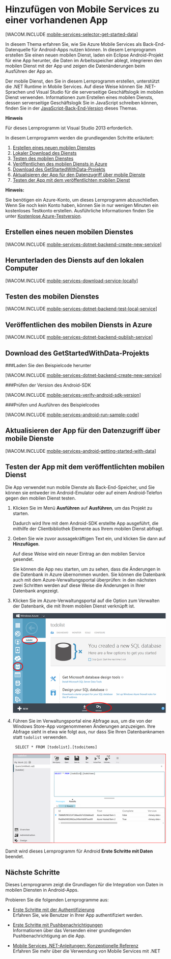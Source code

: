 ﻿<properties urlDisplayName="Get Started with Data" pageTitle="Erste Schritte mit Daten (Android) | Mobile Dev Center" metaKeywords="" description="Erfahren Sie mehr über die ersten Schritte bei der Verwendung von Mobile Services zur Nutzung von Daten in Ihrer Android-App." metaCanonical="" services="mobile-services" documentationCenter="Mobile" title="Get started with data in Mobile Services" authors="ricksal" solutions="" manager="dwrede" editor="" />

<tags ms.service="mobile-services" ms.workload="mobile" ms.tgt_pltfrm="Mobile-Android" ms.devlang="Java" ms.topic="article" ms.date="09/24/2014" ms.author="ricksal" />

# Hinzufügen von Mobile Services zu einer vorhandenen App

[WACOM.INCLUDE [mobile-services-selector-get-started-data](../includes/mobile-services-selector-get-started-data.md)]

In diesem Thema erfahren Sie, wie Sie Azure Mobile Services als Back-End-Datenquelle für Android-Apps nutzen können. In diesem Lernprogramm erstellen Sie einen neuen mobilen Dienst, laden ein Eclipse Android-Projekt für eine App herunter, die Daten im Arbeitsspeicher ablegt, integrieren den mobilen Dienst mit der App und zeigen die Datenänderungen beim Ausführen der App an.

Der mobile Dienst, den Sie in diesem Lernprogramm erstellen, unterstützt die .NET Runtime in Mobile Services. Auf diese Weise können Sie .NET-Sprachen und Visual Studio für die serverseitige Geschäftslogik im mobilen Dienst verwenden. Informationen zum Erstellen eines mobilen Diensts, dessen serverseitige Geschäftslogik Sie in JavaScript schreiben können, finden Sie in der [JavaScript-Back-End-Version] dieses Themas.

<div class="dev-callout"><b>Hinweis</b>
<p>Für dieses Lernprogramm ist Visual Studio 2013 erforderlich.</p>
</div>

In diesem Lernprogramm werden die grundlegenden Schritte erläutert:


1. [Erstellen eines neuen mobilen Dienstes]
2. [Lokaler Download des Diensts]
3. [Testen des mobilen Dienstes]
4. [Veröffentlichen des mobilen Diensts in Azure]
5. [Download des GetStartedWithData-Projekts]
4. [Aktualisieren der App für den Datenzugriff über mobile Dienste]
5. [Testen der App mit dem veröffentlichten mobilen Dienst]


<div class="dev-callout"><strong>Hinweis:</strong> <p>Sie benötigen ein Azure-Konto, um dieses Lernprogramm abzuschließen. Wenn Sie noch kein Konto haben, können Sie in nur wenigen Minuten ein kostenloses Testkonto erstellen. Ausführliche Informationen finden Sie unter <a href="http://www.windowsazure.com/de-de/pricing/free-trial/?WT.mc_id=AE564AB28&returnurl=http%3A%2F%2Fwww.windowsazure.com%2Fde-de%2Fdocumentation%2Farticles%2Fmobile-services-dotnet-backend-windows-store-dotnet-get-started-data%2F" target="_blank">Kostenlose Azure-Testversion</a>.</p></div> 


<h2><a name="create-service"></a>Erstellen eines neuen mobilen Dienstes</h2>

[WACOM.INCLUDE [mobile-services-dotnet-backend-create-new-service](../includes/mobile-services-dotnet-backend-create-new-service.md)]


<h2><a name="download-the-service"></a>Herunterladen des Diensts auf den lokalen Computer</h2>

[WACOM.INCLUDE [mobile-services-download-service-locally](../includes/mobile-services-download-service-locally.md)]

<h2><a name="test-the-service"></a>Testen des mobilen Dienstes</h2>

[WACOM.INCLUDE [mobile-services-dotnet-backend-test-local-service](../includes/mobile-services-dotnet-backend-test-local-service.md)]

<h2><a name="publish-the-service"></a>Veröffentlichen des mobilen Diensts in Azure</h2>

[WACOM.INCLUDE [mobile-services-dotnet-backend-publish-service](../includes/mobile-services-dotnet-backend-publish-service.md)]

<h2><a name="download-app"></a>Download des GetStartedWithData-Projekts</h2>

###Laden Sie den Beispielcode herunter

[WACOM.INCLUDE [mobile-services-dotnet-backend-create-new-service](../includes/download-android-sample-code.md)]

###Prüfen der Version des Android-SDK

[WACOM.INCLUDE [mobile-services-verify-android-sdk-version](../includes/mobile-services-verify-android-sdk-version.md)]


###Prüfen und Ausführen des Beispielcodes

[WACOM.INCLUDE [mobile-services-android-run-sample-code](../includes/mobile-services-android-run-sample-code.md)]

<h2><a name="update-app"></a>Aktualisieren der App für den Datenzugriff über mobile Dienste</h2>

[WACOM.INCLUDE [mobile-services-android-getting-started-with-data](../includes/mobile-services-android-getting-started-with-data.md)]

<h2><a name="test-app"></a>Testen der App mit dem veröffentlichten mobilen Dienst</h2>


Die App verwendet nun mobile Dienste als Back-End-Speicher, und Sie können sie entweder im Android-Emulator oder auf einem Android-Telefon gegen den mobilen Dienst testen.

1. Klicken Sie im Menü **Ausführen** auf **Ausführen**, um das Projekt zu starten.

	Dadurch wird Ihre mit dem Android-SDK erstellte App ausgeführt, die mithilfe der Clientbibliothek Elemente aus Ihrem mobilen Dienst abfragt.

5. Geben Sie wie zuvor aussagekräftigen Text ein, und klicken Sie dann auf **Hinzufügen**.

   	Auf diese Weise wird ein neuer Eintrag an den mobilen Service gesendet.

    Sie können die App neu starten, um zu sehen, dass die Änderungen in die Datenbank in Azure übernommen wurden. Sie können die Datenbank auch mit dem Azure-Verwaltungsportal überprüfen:  in den nächsten zwei Schritten werden auf diese Weise die Änderungen in Ihrer Datenbank angezeigt.


4. Klicken Sie im Azure-Verwaltungsportal auf die Option zum Verwalten der Datenbank, die mit Ihrem mobilen Dienst verknüpft ist.

    ![](./media/mobile-services-dotnet-backend-android-get-started-data/manage-sql-azure-database.png)

5. Führen Sie im Verwaltungsportal eine Abfrage aus, um die von der Windows Store-App vorgenommenen Änderungen anzuzeigen. Ihre Abfrage sieht in etwa wie folgt aus, nur dass Sie Ihren Datenbanknamen statt `todolist` verwenden.

        SELECT * FROM [todolist].[todoitems]

    ![](./media/mobile-services-dotnet-backend-android-get-started-data/sql-azure-query.png)

Damit wird dieses Lernprogramm für Android **Erste Schritte mit Daten** beendet.



## <a name="next-steps"> </a>Nächste Schritte

Dieses Lernprogramm zeigt die Grundlagen für die Integration von Daten in mobilen Diensten in Android-Apps. 

<!--Next, consider completing one of the following tutorials that is based on the GetStartedWithData app that you created in this tutorial:

* [Validate and modify data with scripts]
  <br/>Erfahren Sie mehr über die Verwendung von Serverskripts in Mobile Services, um die von Ihrer App gesendeten Daten zu prüfen und zu ändern.

* [Optimieren von Abfragen mit Paging]
  <br/>Erfahren Sie, wie Sie Paging in Abfragen zum Steuern der in einer einzelnen Anforderung verarbeiteten Datenmengen verwenden können.

Nachdem Sie die Datenreihe abgeschlossen haben, versuchen Sie
-->

Probieren Sie die folgenden Lernprogramme aus:

* [Erste Schritte mit der Authentifizierung]
  <br/>Erfahren Sie, wie Benutzer in Ihrer App authentifiziert werden.

* [Erste Schritte mit Pushbenachrichtigungen] 
  <br/>Informationen über das Versenden einer grundlegenden Pushbenachrichtigung an die App.

* [Mobile Services .NET-Anleitungen: Konzeptionelle Referenz]
  <br/>Erfahren Sie mehr über die Verwendung von Mobile Services mit .NET
  
<!-- Anchors. -->

[Erstellen eines neuen mobilen Dienstes]: #create-service
[Lokaler Download des Diensts]: #download-the-service-locally
[Testen des mobilen Dienstes]: #test-the-service
[Download des GetStartedWithData-Projekts]: #download-app
[Aktualisieren der App für den Datenzugriff über mobile Dienste]: #update-app
[Testen der Android Phone-App mit dem lokal gehosteten Dienst]: #test-locally-hosted
[Veröffentlichen des mobilen Diensts in Azure]: #publish-mobile-service
[Testen der Android Phone-App mit dem lokal gehosteten Dienst]: #test-azure-hosted
[Testen der App mit dem veröffentlichten mobilen Dienst]: #test-app
[Next Steps]:#next-steps

<!-- Images. -->
[0]: ./media/mobile-services-dotnet-backend-windows-store-dotnet-get-started-data/app-view.png
[1]: ./media/mobile-services-dotnet-backend-windows-store-dotnet-get-started-data/mobile-data-sample-download-dotnet-vs13.png
[2]: ./media/mobile-services-dotnet-backend-windows-store-dotnet-get-started-data/mobile-service-overview-page.png
[3]: ./media/mobile-services-dotnet-backend-windows-store-dotnet-get-started-data/download-service-project.png
[4]: ./media/mobile-services-dotnet-backend-windows-store-dotnet-get-started-data/add-service-project-to-solution.png
[5]: ./media/mobile-services-dotnet-backend-windows-store-dotnet-get-started-data/download-publishing-profile.png
[6]: ./media/mobile-services-dotnet-backend-windows-store-dotnet-get-started-data/add-existing-project-dialog.png
[7]: ./media/mobile-services-dotnet-backend-windows-store-dotnet-get-started-data/vs-manage-nuget-packages.png
[8]: ./media/mobile-services-dotnet-backend-windows-store-dotnet-get-started-data/manage-nuget-packages.png
[9]: ./media/mobile-services-dotnet-backend-windows-store-dotnet-get-started-data/copy-mobileserviceclient-snippet.png
[10]: ./media/mobile-services-dotnet-backend-windows-store-dotnet-get-started-data/vs-pasted-mobileserviceclient.png
[11]: ./media/mobile-services-dotnet-backend-windows-store-dotnet-get-started-data/vs-build-solution.png
[12]: ./media/mobile-services-dotnet-backend-windows-store-dotnet-get-started-data/vs-run-solution.png
[13]: ./media/mobile-services-dotnet-backend-windows-store-dotnet-get-started-data/new-local-todoitem.png
[14]: ./media/mobile-services-dotnet-backend-windows-store-dotnet-get-started-data/vs-show-local-table-data.png
[15]: ./media/mobile-services-dotnet-backend-windows-store-dotnet-get-started-data/local-item-checked.png
[16]: ./media/mobile-services-dotnet-backend-windows-store-dotnet-get-started-data/azure-items.png
[17]: ./media/mobile-services-dotnet-backend-windows-store-dotnet-get-started-data/manage-sql-azure-database.png
[18]: ./media/mobile-services-dotnet-backend-windows-store-dotnet-get-started-data/sql-azure-query.png

[20]: ./media/mobile-services-dotnet-backend-windows-store-dotnet-get-started-data/vs-build-service-project.png
[21]: ./media/mobile-services-dotnet-backend-windows-store-dotnet-get-started-data/vs-start-debug-service-project.png
[22]: ./media/mobile-services-dotnet-backend-windows-store-dotnet-get-started-data/service-welcome-page.png
[23]: ./media/mobile-services-dotnet-backend-windows-store-dotnet-get-started-data/iis-express-tray.png

[26]: ./media/mobile-services-dotnet-backend-windows-store-dotnet-get-started-data/copy-service-and-packages-folder.png


<!-- URLs. -->
[Überprüfen und Ändern von Daten mit Skripts]: /de-de/develop/mobile/tutorials/validate-modify-and-augment-data-dotnet
[Optimieren von Abfragen mit Paging]: /de-de/develop/mobile/tutorials/add-paging-to-data-dotnet
[Erste Schritte mit Mobile Services]: /de-de/documentation/articles/mobile-services-dotnet-backend-windows-store-dotnet-get-started/
[Erste Schritte mit der Authentifizierung]: /de-de/develop/mobile/tutorials/get-started-with-users-android
[Erste Schritte mit Pushbenachrichtigungen]: /de-de/develop/mobile/tutorials/get-started-with-push-android
[JavaScript und HTML]: /de-de/develop/mobile/tutorials/get-started-with-data-js
[JavaScript-Back-End-Version]: /de-de/develop/mobile/tutorials/get-started-with-data-android

[Azure-Verwaltungsportal]: https://manage.windowsazure.com/
[Verwaltungsportal]: https://manage.windowsazure.com/
[Mobile Services SDK]: http://go.microsoft.com/fwlink/p/?LinkId=257545
[Website mit Codebeispielen für Entwickler]:  http://go.microsoft.com/fwlink/p/?LinkId=328660
[Mobile Services .NET-Anleitungen: Konzeptionelle Referenz]: /de-de/develop/mobile/how-to-guides/work-with-net-client-library
[MobileServiceClient-Klasse]: http://go.microsoft.com/fwlink/p/?LinkId=302030
[Mobile Services .NET-Anleitungen: Konzeptionelle Referenz]: /de-de/documentation/articles/mobile-services-windows-dotnet-how-to-use-client-library  
